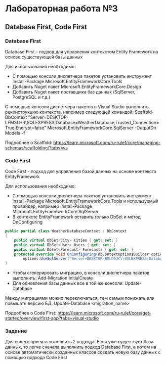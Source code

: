 # Лабораторная работа №3
## Database First, Code First

### Database First
Database First - подход для управления контекстом Entity Framework на основе существующей базы данных

Для использования необходимо: 
- С помощью консоли диспетчера пакетов установить инструмент Install-Package Microsoft.EntityFrameworkCore.Tools
- Добавить Nuget пакет Microsoft.EntityFrameworkCore.Design
- Добавить Nuget пакет поставщика баз данных (SqlServer, PostgreSQL и т.д.)

С помощью консоли диспетчера пакетов в Visual Studio выполнить реконструкцию контекста, например следующей командой:
Scaffold-DbContext "Server=DESKTOP-LFM3LHR\SQLEXPRESS;Database=WeatherDatabase;Trusted_Connection=True;Encrypt=false" Microsoft.EntityFrameworkCore.SqlServer -OutputDir Models -f

Подробнее о Scaffold: https://learn.microsoft.com/ru-ru/ef/core/managing-schemas/scaffolding/?tabs=vs

### Code First
Code First - подход для управления базой данных на основе контекста EntityFramework

Для использования необходимо:
- С помощью консоли диспетчера пакетов установить инструмент Install-Package Microsoft.EntityFrameworkCore.Tools и используемый провайдер, например Install-Package Microsoft.EntityFrameworkCore.SqlServer
- В контексте EntityFramework оставить только DbSet и метод OnConfiguring
```csharp
public partial class WeatherDatabaseContext : DbContext
{
    public virtual DbSet<City> Cities { get; set; }
    public virtual DbSet<User> Users { get; set; }
    public virtual DbSet<Forecast> Forecasts { get; set; }
    protected override void OnConfiguring(DbContextOptionsBuilder options) =>
        options.UseSqlServer("Server=DESKTOP-BOLD0JC\\SQLEXPRESS;Database=WeatherDatabaseTemp;Trusted_Connection=True;Encrypt=false");
}
```
- Чтобы сгенерировать миграцию, в консоли диспетчера пакетов выполнить: Add-Migration InitialCreate
- Для обновления базы данных все в той же консоли: Update-Database

Между миграциями можно переключаться, тем самым понижать или повышать версию БД.
Update-Database <migration_name>

Подробнее о Code First: https://learn.microsoft.com/ru-ru/ef/core/get-started/overview/first-app?tabs=visual-studio

### Задание
Для своего проекта выполнить 2 подхода. Если уже существует база данных, то легче сначала выполнить подход Database First, а потом на основе автоматически созданных классов создать новую базу данных с помощью подхода Code First
